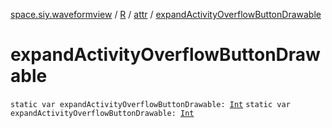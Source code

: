 [space.siy.waveformview](../../index.md) / [R](../index.md) / [attr](index.md) / [expandActivityOverflowButtonDrawable](./expand-activity-overflow-button-drawable.md)

# expandActivityOverflowButtonDrawable

`static var expandActivityOverflowButtonDrawable: `[`Int`](https://kotlinlang.org/api/latest/jvm/stdlib/kotlin/-int/index.html)
`static var expandActivityOverflowButtonDrawable: `[`Int`](https://kotlinlang.org/api/latest/jvm/stdlib/kotlin/-int/index.html)